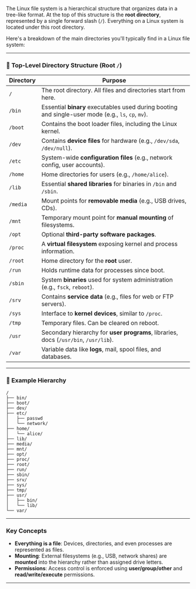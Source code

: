 The Linux file system is a hierarchical structure that organizes data in a tree-like format. At the top of this structure is the **root directory**, represented by a single forward slash (`/`). Everything on a Linux system is located under this root directory.

Here's a breakdown of the main directories you'll typically find in a Linux file system:

---

### 🌳 **Top-Level Directory Structure (Root `/`)**

| Directory | Purpose                                                                                             |
| --------- | --------------------------------------------------------------------------------------------------- |
| `/`       | The root directory. All files and directories start from here.                                      |
| `/bin`    | Essential **binary** executables used during booting and single-user mode (e.g., `ls`, `cp`, `mv`). |
| `/boot`   | Contains the boot loader files, including the Linux kernel.                                         |
| `/dev`    | Contains **device files** for hardware (e.g., `/dev/sda`, `/dev/null`).                             |
| `/etc`    | System-wide **configuration files** (e.g., network config, user accounts).                          |
| `/home`   | Home directories for users (e.g., `/home/alice`).                                                   |
| `/lib`    | Essential **shared libraries** for binaries in `/bin` and `/sbin`.                                  |
| `/media`  | Mount points for **removable media** (e.g., USB drives, CDs).                                       |
| `/mnt`    | Temporary mount point for **manual mounting** of filesystems.                                       |
| `/opt`    | Optional **third-party software packages**.                                                         |
| `/proc`   | A **virtual filesystem** exposing kernel and process information.                                   |
| `/root`   | Home directory for the **root** user.                                                               |
| `/run`    | Holds runtime data for processes since boot.                                                        |
| `/sbin`   | System **binaries** used for system administration (e.g., `fsck`, `reboot`).                        |
| `/srv`    | Contains **service data** (e.g., files for web or FTP servers).                                     |
| `/sys`    | Interface to **kernel devices**, similar to `/proc`.                                                |
| `/tmp`    | Temporary files. Can be cleared on reboot.                                                          |
| `/usr`    | Secondary hierarchy for **user programs**, libraries, docs (`/usr/bin`, `/usr/lib`).                |
| `/var`    | Variable data like **logs**, mail, spool files, and databases.                                      |

---

### 📂 Example Hierarchy

```
/
├── bin/
├── boot/
├── dev/
├── etc/
│   ├── passwd
│   └── network/
├── home/
│   └── alice/
├── lib/
├── media/
├── mnt/
├── opt/
├── proc/
├── root/
├── run/
├── sbin/
├── srv/
├── sys/
├── tmp/
├── usr/
│   ├── bin/
│   └── lib/
└── var/
```

---

### Key Concepts

* **Everything is a file**: Devices, directories, and even processes are represented as files.
* **Mounting**: External filesystems (e.g., USB, network shares) are **mounted** into the hierarchy rather than assigned drive letters.
* **Permissions**: Access control is enforced using **user/group/other** and **read/write/execute** permissions.

---

